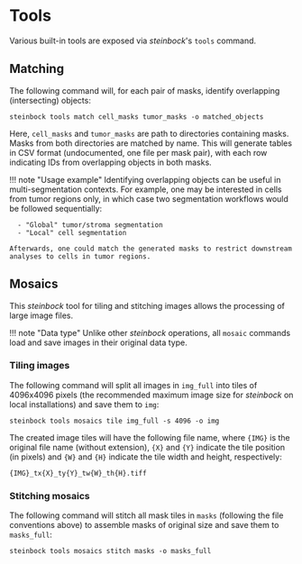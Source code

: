 # Tools

Various built-in tools are exposed via *steinbock*'s `tools` command.

## Matching

The following command will, for each pair of masks, identify overlapping (intersecting) objects:

    steinbock tools match cell_masks tumor_masks -o matched_objects

Here, `cell_masks` and `tumor_masks` are path to directories containing masks. Masks from both directories are matched by name. This will generate tables in CSV format (undocumented, one file per mask pair), with each row indicating IDs from overlapping objects in both masks.

!!! note "Usage example"
    Identifying overlapping objects can be useful in multi-segmentation contexts. For example, one may be interested in cells from tumor regions only, in which case two segmentation workflows would be followed sequentially:
    
      - "Global" tumor/stroma segmentation
      - "Local" cell segmentation

    Afterwards, one could match the generated masks to restrict downstream analyses to cells in tumor regions.

## Mosaics

This *steinbock* tool for tiling and stitching images allows the processing of large image files.

!!! note "Data type"
    Unlike other *steinbock* operations, all `mosaic` commands load and save images in their original data type.

### Tiling images

The following command will split all images in `img_full` into tiles of 4096x4096 pixels (the recommended maximum image size for *steinbock* on local installations) and save them to `img`:

    steinbock tools mosaics tile img_full -s 4096 -o img

The created image tiles will have the following file name, where `{IMG}` is the original file name (without extension), `{X}` and `{Y}` indicate the tile position (in pixels) and `{W}` and `{H}` indicate the tile width and height, respectively:

    {IMG}_tx{X}_ty{Y}_tw{W}_th{H}.tiff

### Stitching mosaics

The following command will stitch all mask tiles in `masks` (following the file conventions above) to assemble masks of original size and save them to `masks_full`:

    steinbock tools mosaics stitch masks -o masks_full
